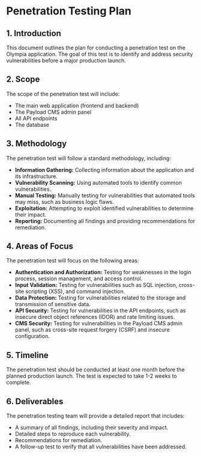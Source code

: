 # Penetration Testing Plan

## 1. Introduction

This document outlines the plan for conducting a penetration test on the Olympia application. The goal of this test is to identify and address security vulnerabilities before a major production launch.

## 2. Scope

The scope of the penetration test will include:

- The main web application (frontend and backend)
- The Payload CMS admin panel
- All API endpoints
- The database

## 3. Methodology

The penetration test will follow a standard methodology, including:

- **Information Gathering:** Collecting information about the application and its infrastructure.
- **Vulnerability Scanning:** Using automated tools to identify common vulnerabilities.
- **Manual Testing:** Manually testing for vulnerabilities that automated tools may miss, such as business logic flaws.
- **Exploitation:** Attempting to exploit identified vulnerabilities to determine their impact.
- **Reporting:** Documenting all findings and providing recommendations for remediation.

## 4. Areas of Focus

The penetration test will focus on the following areas:

- **Authentication and Authorization:** Testing for weaknesses in the login process, session management, and access control.
- **Input Validation:** Testing for vulnerabilities such as SQL injection, cross-site scripting (XSS), and command injection.
- **Data Protection:** Testing for vulnerabilities related to the storage and transmission of sensitive data.
- **API Security:** Testing for vulnerabilities in the API endpoints, such as insecure direct object references (IDOR) and rate limiting issues.
- **CMS Security:** Testing for vulnerabilities in the Payload CMS admin panel, such as cross-site request forgery (CSRF) and insecure configuration.

## 5. Timeline

The penetration test should be conducted at least one month before the planned production launch. The test is expected to take 1-2 weeks to complete.

## 6. Deliverables

The penetration testing team will provide a detailed report that includes:

- A summary of all findings, including their severity and impact.
- Detailed steps to reproduce each vulnerability.
- Recommendations for remediation.
- A follow-up test to verify that all vulnerabilities have been addressed. 